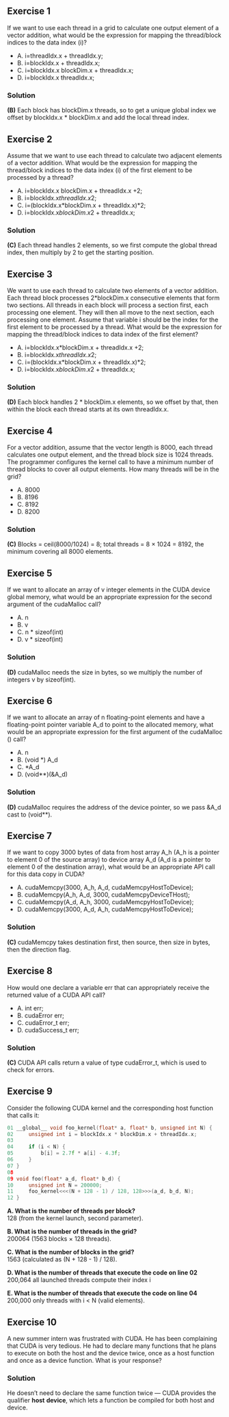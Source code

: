 ## Exercise 1
If we want to use each thread in a grid to calculate one output element of a vector addition, what would be the expression for mapping the thread/block indices to the data index (i)?
- A. i=threadIdx.x + threadIdx.y;
- B. i=blockIdx.x + threadIdx.x;
- C. i=blockIdx.x blockDim.x + threadIdx.x;
- D. i=blockIdx.x threadIdx.x;

### Solution
**(B)** Each block has blockDim.x threads, so to get a unique global index we offset by blockIdx.x * blockDim.x and add the local thread index.


## Exercise 2
Assume that we want to use each thread to calculate two adjacent elements of a vector addition. What would be the expression for mapping the thread/block indices to the data index (i) of the first element to be processed by a thread?
- A. i=blockIdx.x blockDim.x + threadIdx.x +2;
- B. i=blockIdx.x*threadIdx.x*2;
- C. i=(blockIdx.x*blockDim.x + threadIdx.x)*2;
- D. i=blockIdx.x*blockDim.x*2 + threadIdx.x;

### Solution
**(C)** Each thread handles 2 elements, so we first compute the global thread index, then multiply by 2 to get the starting position.

## Exercise 3
We want to use each thread to calculate two elements of a vector addition. Each thread block processes 2*blockDim.x consecutive elements that form two sections. All threads in each block will process a section first, each processing one element. They will then all move to the next section, each processing one element. Assume that variable i should be the index for the first element to be processed by a thread. What would be the expression for mapping the thread/block indices to data index of the first element?
- A.  i=blockIdx.x*blockDim.x + threadIdx.x +2;
- B. i=blockIdx.x*threadIdx.x*2;
- C. i=(blockIdx.x*blockDim.x + threadIdx.x)*2;
- D. i=blockIdx.x*blockDim.x*2 + threadIdx.x;

### Solution
**(D)** Each block handles 2 * blockDim.x elements, so we offset by that, then within the block each thread starts at its own threadIdx.x.

## Exercise 4
For a vector addition, assume that the vector length is 8000, each thread calculates one output element, and the thread block size is 1024 threads. The programmer configures the kernel call to have a minimum number of thread blocks to cover all output elements. How many threads will be in the grid?
- A. 8000
- B. 8196 
- C. 8192 
- D. 8200

### Solution
**(C)** Blocks = ceil(8000/1024) = 8; total threads = 8 × 1024 = 8192, the minimum covering all 8000 elements.

## Exercise 5
If we want to allocate an array of v integer elements in the CUDA device global memory, what would be an appropriate expression for the second argument of the cudaMalloc call?
- A. n
- B. v
- C. n * sizeof(int)
- D. v * sizeof(int)

### Solution
**(D)** cudaMalloc needs the size in bytes, so we multiply the number of integers v by sizeof(int).

## Exercise 6
If we want to allocate an array of n floating-point elements and have a floating-point pointer variable A_d to point to the allocated memory, what would be an appropriate expression for the first argument of the cudaMalloc () call?
- A. n
- B. (void *) A_d
- C. *A_d
- D. (void**)(&A_d)

### Solution
**(D)** cudaMalloc requires the address of the device pointer, so we pass &A_d cast to (void**).

## Exercise 7
If we want to copy 3000 bytes of data from host array A_h (A_h is a pointer to element 0 of the source array) to device array A_d (A_d is a pointer to element 0 of the destination array), what would be an appropriate API call for this data copy in CUDA?
- A. cudaMemcpy(3000, A_h, A_d, cudaMemcpyHostToDevice);
- B. cudaMemcpy(A_h, A_d, 3000, cudaMemcpyDeviceTHost); 
- C. cudaMemcpy(A_d, A_h, 3000, cudaMemcpyHostToDevice); 
- D. cudaMemcpy(3000, A_d, A_h, cudaMemcpyHostToDevice);

### Solution
**(C)** cudaMemcpy takes destination first, then source, then size in bytes, then the direction flag.

## Exercise 8
How would one declare a variable err that can appropriately receive the returned value of a CUDA API call?
- A. int err;
- B. cudaError err;
- C. cudaError_t err; 
- D. cudaSuccess_t err;

### Solution
**(C)** CUDA API calls return a value of type cudaError_t, which is used to check for errors.

## Exercise 9
Consider the following CUDA kernel and the corresponding host function that calls it:
```cpp
01 __global__ void foo_kernel(float* a, float* b, unsigned int N) {
02     unsigned int i = blockIdx.x * blockDim.x + threadIdx.x;
03     
04     if (i < N) {
05         b[i] = 2.7f * a[i] - 4.3f;
06     }
07 }
08 
09 void foo(float* a_d, float* b_d) {
10     unsigned int N = 200000;
11     foo_kernel<<<(N + 128 - 1) / 128, 128>>>(a_d, b_d, N);
12 }
```
**A. What is the number of threads per block?** <br>
128 (from the kernel launch, second parameter).

**B. What is the number of threads in the grid?** <br>
200064 (1563 blocks × 128 threads).

**C. What is the number of blocks in the grid?** <br>
1563  (calculated as (N + 128 - 1) / 128).

**D. What is the number of threads that execute the code on line 02** <br>
200,064 all launched threads compute their index i

**E. What is the number of threads that execute the code on line 04** <br>
200,000  only threads with i < N (valid elements).

## Exercise 10
A new summer intern was frustrated with CUDA. He has been complaining that CUDA is very tedious. He had to declare many functions that he plans to execute on both the host and the device twice, once as a host function and once as a device function. What is your response?

### Solution
He doesn’t need to declare the same function twice — CUDA provides the qualifier __host__ __device__, which lets a function be compiled for both host and device.